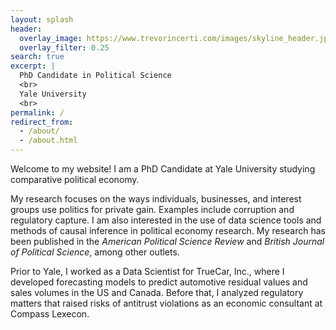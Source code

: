 ```yaml
---
layout: splash
header:
  overlay_image: https://www.trevorincerti.com/images/skyline_header.jpeg
  overlay_filter: 0.25
search: true
excerpt: |
  PhD Candidate in Political Science
  <br>
  Yale University
  <br>
permalink: /
redirect_from: 
  - /about/
  - /about.html
---
```



Welcome to my website! I am a PhD Candidate at Yale University studying comparative political economy. 

My research focuses on the ways individuals, businesses, and interest groups use politics for private gain. Examples include corruption and regulatory capture. I am also interested in the use of data science tools and methods of causal inference in political economy research. My research has been published in the *American Political Science Review* and *British Journal of Political Science*, among other outlets. 

Prior to Yale, I worked as a Data Scientist for TrueCar, Inc., where I developed forecasting models to predict automotive residual values and sales volumes in the US and Canada. Before that, I analyzed regulatory matters that raised risks of antitrust violations as an economic consultant at Compass Lexecon. 